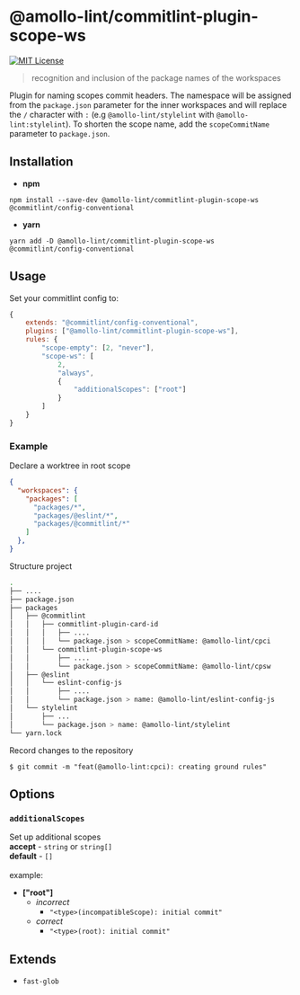 # @amollo-lint/commitlint-plugin-scope-ws

[![MIT License][license-image]][LICENSE]

> recognition and inclusion of the package names of the workspaces

Plugin for naming scopes commit headers. The namespace will be assigned from the `package.json` parameter for the inner workspaces and will replace the `/` character with `:` (e.g `@amollo-lint/stylelint` with `@amollo-lint:stylelint`). To shorten the scope name, add the `scopeCommitName` parameter to `package.json`.

## Installation
- **npm**
```
npm install --save-dev @amollo-lint/commitlint-plugin-scope-ws @commitlint/config-conventional
```

- **yarn**
```
yarn add -D @amollo-lint/commitlint-plugin-scope-ws @commitlint/config-conventional
```

## Usage
Set your commitlint config to:
```js
{
    extends: "@commitlint/config-conventional",
    plugins: ["@amollo-lint/commitlint-plugin-scope-ws"],
    rules: {
        "scope-empty": [2, "never"],
        "scope-ws": [
            2,
            "always",
            {
                "additionalScopes": ["root"]
            }
        ]
    }
}
```

### Example
Declare a worktree in root scope
```json
{
  "workspaces": {
    "packages": [
      "packages/*",
      "packages/@eslint/*",
      "packages/@commitlint/*"
    ]
  },
}
```

Structure project
```bash
.
├── ....
├── package.json
├── packages
│   ├── @commitlint
│   │   ├── commitlint-plugin-card-id
│   │   │   ├── ....
│   │   │   └── package.json > scopeCommitName: @amollo-lint/cpci
│   │   └── commitlint-plugin-scope-ws
│   │       ├── ....
│   │       └── package.json > scopeCommitName: @amollo-lint/cpsw
│   ├── @eslint
│   │   └── eslint-config-js
│   │       ├── ....
│   │       └── package.json > name: @amollo-lint/eslint-config-js
│   └── stylelint
│       ├── ...
│       └── package.json > name: @amollo-lint/stylelint
└── yarn.lock
```

Record changes to the repository

```console
$ git commit -m "feat(@amollo-lint:cpci): creating ground rules"
```

## Options
### `additionalScopes`
Set up additional scopes<br/>
**accept** - `string` or `string[]` <br/>
**default** - `[]` <br/><br/>
example:
  - **["root"]**
    - *incorrect*
        - `"<type>(incompatibleScope): initial commit"`
    - *correct*
        - `"<type>(root): initial commit"`

## Extends
- `fast-glob`

[license-image]: https://img.shields.io/npm/l/format-message.svg
[LICENSE]: https://github.com/format-message/format-message/blob/master/LICENSE-MIT
